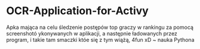 # OCR-Application-for-Activy
 Apka mająca na celu śledzenie postępów top graczy w rankingu za pomocą screenshotó ykonywanych w aplikacji, a następnie ładowanych przez program, i takie tam smaczki któe się z tym wiążą, 4fun xD ~ nauka Pythona
